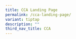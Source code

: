 ```yaml
---
title: CCA Landing Page
permalink: /cca-landing-page/
variant: tiptap
description: ""
third_nav_title: CCA
---
```

<p></p>